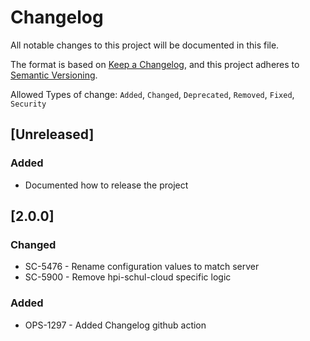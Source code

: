 # Changelog

All notable changes to this project will be documented in this file.

The format is based on [Keep a Changelog](https://keepachangelog.com/en/1.0.0/),
and this project adheres to [Semantic Versioning](https://semver.org/spec/v2.0.0.html).

Allowed Types of change: `Added`, `Changed`, `Deprecated`, `Removed`, `Fixed`, `Security`

## [Unreleased]

### Added

- Documented how to release the project

## [2.0.0]

### Changed

 - SC-5476 - Rename configuration values to match server 
 - SC-5900 - Remove hpi-schul-cloud specific logic

### Added

 - OPS-1297 - Added Changelog github action
